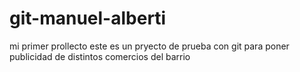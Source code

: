 # git-manuel-alberti
mi primer prollecto
este es un pryecto de prueba con git para poner publicidad de distintos comercios del barrio
